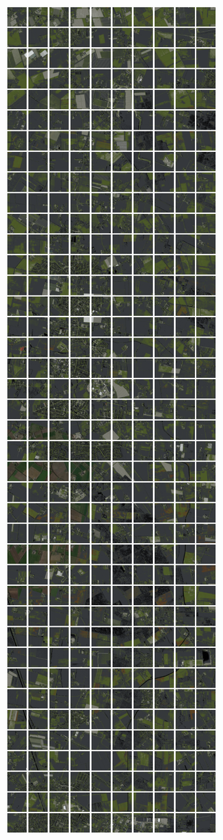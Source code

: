 <html>
<div>
<img src="https://github.com/HakkaTjakka/NL_TILE_MAP/blob/main/18/623/-1033/r.6230.-10330.png" height="44" width="44">
<img src="https://github.com/HakkaTjakka/NL_TILE_MAP/blob/main/18/623/-1033/r.6231.-10330.png" height="44" width="44">
<img src="https://github.com/HakkaTjakka/NL_TILE_MAP/blob/main/18/623/-1033/r.6232.-10330.png" height="44" width="44">
<img src="https://github.com/HakkaTjakka/NL_TILE_MAP/blob/main/18/623/-1033/r.6233.-10330.png" height="44" width="44">
<img src="https://github.com/HakkaTjakka/NL_TILE_MAP/blob/main/18/623/-1033/r.6234.-10330.png" height="44" width="44">
<img src="https://github.com/HakkaTjakka/NL_TILE_MAP/blob/main/18/623/-1033/r.6235.-10330.png" height="44" width="44">
<img src="https://github.com/HakkaTjakka/NL_TILE_MAP/blob/main/18/623/-1033/r.6236.-10330.png" height="44" width="44">
<img src="https://github.com/HakkaTjakka/NL_TILE_MAP/blob/main/18/623/-1033/r.6237.-10330.png" height="44" width="44">
<img src="https://github.com/HakkaTjakka/NL_TILE_MAP/blob/main/18/623/-1033/r.6238.-10330.png" height="44" width="44">
<img src="https://github.com/HakkaTjakka/NL_TILE_MAP/blob/main/18/623/-1033/r.6239.-10330.png" height="44" width="44">
<img src="https://github.com/HakkaTjakka/NL_TILE_MAP/blob/main/18/624/-1033/r.6240.-10330.png" height="44" width="44">
<img src="https://github.com/HakkaTjakka/NL_TILE_MAP/blob/main/18/624/-1033/r.6241.-10330.png" height="44" width="44">
<img src="https://github.com/HakkaTjakka/NL_TILE_MAP/blob/main/18/624/-1033/r.6242.-10330.png" height="44" width="44">
<img src="https://github.com/HakkaTjakka/NL_TILE_MAP/blob/main/18/624/-1033/r.6243.-10330.png" height="44" width="44">
<img src="https://github.com/HakkaTjakka/NL_TILE_MAP/blob/main/18/624/-1033/r.6244.-10330.png" height="44" width="44">
<img src="https://github.com/HakkaTjakka/NL_TILE_MAP/blob/main/18/624/-1033/r.6245.-10330.png" height="44" width="44">
<img src="https://github.com/HakkaTjakka/NL_TILE_MAP/blob/main/18/624/-1033/r.6246.-10330.png" height="44" width="44">
<img src="https://github.com/HakkaTjakka/NL_TILE_MAP/blob/main/18/624/-1033/r.6247.-10330.png" height="44" width="44">
<img src="https://github.com/HakkaTjakka/NL_TILE_MAP/blob/main/18/624/-1033/r.6248.-10330.png" height="44" width="44">
<img src="https://github.com/HakkaTjakka/NL_TILE_MAP/blob/main/18/624/-1033/r.6249.-10330.png" height="44" width="44">
<br>
<img src="https://github.com/HakkaTjakka/NL_TILE_MAP/blob/main/18/623/-1033/r.6230.-10329.png" height="44" width="44">
<img src="https://github.com/HakkaTjakka/NL_TILE_MAP/blob/main/18/623/-1033/r.6231.-10329.png" height="44" width="44">
<img src="https://github.com/HakkaTjakka/NL_TILE_MAP/blob/main/18/623/-1033/r.6232.-10329.png" height="44" width="44">
<img src="https://github.com/HakkaTjakka/NL_TILE_MAP/blob/main/18/623/-1033/r.6233.-10329.png" height="44" width="44">
<img src="https://github.com/HakkaTjakka/NL_TILE_MAP/blob/main/18/623/-1033/r.6234.-10329.png" height="44" width="44">
<img src="https://github.com/HakkaTjakka/NL_TILE_MAP/blob/main/18/623/-1033/r.6235.-10329.png" height="44" width="44">
<img src="https://github.com/HakkaTjakka/NL_TILE_MAP/blob/main/18/623/-1033/r.6236.-10329.png" height="44" width="44">
<img src="https://github.com/HakkaTjakka/NL_TILE_MAP/blob/main/18/623/-1033/r.6237.-10329.png" height="44" width="44">
<img src="https://github.com/HakkaTjakka/NL_TILE_MAP/blob/main/18/623/-1033/r.6238.-10329.png" height="44" width="44">
<img src="https://github.com/HakkaTjakka/NL_TILE_MAP/blob/main/18/623/-1033/r.6239.-10329.png" height="44" width="44">
<img src="https://github.com/HakkaTjakka/NL_TILE_MAP/blob/main/18/624/-1033/r.6240.-10329.png" height="44" width="44">
<img src="https://github.com/HakkaTjakka/NL_TILE_MAP/blob/main/18/624/-1033/r.6241.-10329.png" height="44" width="44">
<img src="https://github.com/HakkaTjakka/NL_TILE_MAP/blob/main/18/624/-1033/r.6242.-10329.png" height="44" width="44">
<img src="https://github.com/HakkaTjakka/NL_TILE_MAP/blob/main/18/624/-1033/r.6243.-10329.png" height="44" width="44">
<img src="https://github.com/HakkaTjakka/NL_TILE_MAP/blob/main/18/624/-1033/r.6244.-10329.png" height="44" width="44">
<img src="https://github.com/HakkaTjakka/NL_TILE_MAP/blob/main/18/624/-1033/r.6245.-10329.png" height="44" width="44">
<img src="https://github.com/HakkaTjakka/NL_TILE_MAP/blob/main/18/624/-1033/r.6246.-10329.png" height="44" width="44">
<img src="https://github.com/HakkaTjakka/NL_TILE_MAP/blob/main/18/624/-1033/r.6247.-10329.png" height="44" width="44">
<img src="https://github.com/HakkaTjakka/NL_TILE_MAP/blob/main/18/624/-1033/r.6248.-10329.png" height="44" width="44">
<img src="https://github.com/HakkaTjakka/NL_TILE_MAP/blob/main/18/624/-1033/r.6249.-10329.png" height="44" width="44">
<br>
<img src="https://github.com/HakkaTjakka/NL_TILE_MAP/blob/main/18/623/-1033/r.6230.-10328.png" height="44" width="44">
<img src="https://github.com/HakkaTjakka/NL_TILE_MAP/blob/main/18/623/-1033/r.6231.-10328.png" height="44" width="44">
<img src="https://github.com/HakkaTjakka/NL_TILE_MAP/blob/main/18/623/-1033/r.6232.-10328.png" height="44" width="44">
<img src="https://github.com/HakkaTjakka/NL_TILE_MAP/blob/main/18/623/-1033/r.6233.-10328.png" height="44" width="44">
<img src="https://github.com/HakkaTjakka/NL_TILE_MAP/blob/main/18/623/-1033/r.6234.-10328.png" height="44" width="44">
<img src="https://github.com/HakkaTjakka/NL_TILE_MAP/blob/main/18/623/-1033/r.6235.-10328.png" height="44" width="44">
<img src="https://github.com/HakkaTjakka/NL_TILE_MAP/blob/main/18/623/-1033/r.6236.-10328.png" height="44" width="44">
<img src="https://github.com/HakkaTjakka/NL_TILE_MAP/blob/main/18/623/-1033/r.6237.-10328.png" height="44" width="44">
<img src="https://github.com/HakkaTjakka/NL_TILE_MAP/blob/main/18/623/-1033/r.6238.-10328.png" height="44" width="44">
<img src="https://github.com/HakkaTjakka/NL_TILE_MAP/blob/main/18/623/-1033/r.6239.-10328.png" height="44" width="44">
<img src="https://github.com/HakkaTjakka/NL_TILE_MAP/blob/main/18/624/-1033/r.6240.-10328.png" height="44" width="44">
<img src="https://github.com/HakkaTjakka/NL_TILE_MAP/blob/main/18/624/-1033/r.6241.-10328.png" height="44" width="44">
<img src="https://github.com/HakkaTjakka/NL_TILE_MAP/blob/main/18/624/-1033/r.6242.-10328.png" height="44" width="44">
<img src="https://github.com/HakkaTjakka/NL_TILE_MAP/blob/main/18/624/-1033/r.6243.-10328.png" height="44" width="44">
<img src="https://github.com/HakkaTjakka/NL_TILE_MAP/blob/main/18/624/-1033/r.6244.-10328.png" height="44" width="44">
<img src="https://github.com/HakkaTjakka/NL_TILE_MAP/blob/main/18/624/-1033/r.6245.-10328.png" height="44" width="44">
<img src="https://github.com/HakkaTjakka/NL_TILE_MAP/blob/main/18/624/-1033/r.6246.-10328.png" height="44" width="44">
<img src="https://github.com/HakkaTjakka/NL_TILE_MAP/blob/main/18/624/-1033/r.6247.-10328.png" height="44" width="44">
<img src="https://github.com/HakkaTjakka/NL_TILE_MAP/blob/main/18/624/-1033/r.6248.-10328.png" height="44" width="44">
<img src="https://github.com/HakkaTjakka/NL_TILE_MAP/blob/main/18/624/-1033/r.6249.-10328.png" height="44" width="44">
<br>
<img src="https://github.com/HakkaTjakka/NL_TILE_MAP/blob/main/18/623/-1033/r.6230.-10327.png" height="44" width="44">
<img src="https://github.com/HakkaTjakka/NL_TILE_MAP/blob/main/18/623/-1033/r.6231.-10327.png" height="44" width="44">
<img src="https://github.com/HakkaTjakka/NL_TILE_MAP/blob/main/18/623/-1033/r.6232.-10327.png" height="44" width="44">
<img src="https://github.com/HakkaTjakka/NL_TILE_MAP/blob/main/18/623/-1033/r.6233.-10327.png" height="44" width="44">
<img src="https://github.com/HakkaTjakka/NL_TILE_MAP/blob/main/18/623/-1033/r.6234.-10327.png" height="44" width="44">
<img src="https://github.com/HakkaTjakka/NL_TILE_MAP/blob/main/18/623/-1033/r.6235.-10327.png" height="44" width="44">
<img src="https://github.com/HakkaTjakka/NL_TILE_MAP/blob/main/18/623/-1033/r.6236.-10327.png" height="44" width="44">
<img src="https://github.com/HakkaTjakka/NL_TILE_MAP/blob/main/18/623/-1033/r.6237.-10327.png" height="44" width="44">
<img src="https://github.com/HakkaTjakka/NL_TILE_MAP/blob/main/18/623/-1033/r.6238.-10327.png" height="44" width="44">
<img src="https://github.com/HakkaTjakka/NL_TILE_MAP/blob/main/18/623/-1033/r.6239.-10327.png" height="44" width="44">
<img src="https://github.com/HakkaTjakka/NL_TILE_MAP/blob/main/18/624/-1033/r.6240.-10327.png" height="44" width="44">
<img src="https://github.com/HakkaTjakka/NL_TILE_MAP/blob/main/18/624/-1033/r.6241.-10327.png" height="44" width="44">
<img src="https://github.com/HakkaTjakka/NL_TILE_MAP/blob/main/18/624/-1033/r.6242.-10327.png" height="44" width="44">
<img src="https://github.com/HakkaTjakka/NL_TILE_MAP/blob/main/18/624/-1033/r.6243.-10327.png" height="44" width="44">
<img src="https://github.com/HakkaTjakka/NL_TILE_MAP/blob/main/18/624/-1033/r.6244.-10327.png" height="44" width="44">
<img src="https://github.com/HakkaTjakka/NL_TILE_MAP/blob/main/18/624/-1033/r.6245.-10327.png" height="44" width="44">
<img src="https://github.com/HakkaTjakka/NL_TILE_MAP/blob/main/18/624/-1033/r.6246.-10327.png" height="44" width="44">
<img src="https://github.com/HakkaTjakka/NL_TILE_MAP/blob/main/18/624/-1033/r.6247.-10327.png" height="44" width="44">
<img src="https://github.com/HakkaTjakka/NL_TILE_MAP/blob/main/18/624/-1033/r.6248.-10327.png" height="44" width="44">
<img src="https://github.com/HakkaTjakka/NL_TILE_MAP/blob/main/18/624/-1033/r.6249.-10327.png" height="44" width="44">
<br>
<img src="https://github.com/HakkaTjakka/NL_TILE_MAP/blob/main/18/623/-1033/r.6230.-10326.png" height="44" width="44">
<img src="https://github.com/HakkaTjakka/NL_TILE_MAP/blob/main/18/623/-1033/r.6231.-10326.png" height="44" width="44">
<img src="https://github.com/HakkaTjakka/NL_TILE_MAP/blob/main/18/623/-1033/r.6232.-10326.png" height="44" width="44">
<img src="https://github.com/HakkaTjakka/NL_TILE_MAP/blob/main/18/623/-1033/r.6233.-10326.png" height="44" width="44">
<img src="https://github.com/HakkaTjakka/NL_TILE_MAP/blob/main/18/623/-1033/r.6234.-10326.png" height="44" width="44">
<img src="https://github.com/HakkaTjakka/NL_TILE_MAP/blob/main/18/623/-1033/r.6235.-10326.png" height="44" width="44">
<img src="https://github.com/HakkaTjakka/NL_TILE_MAP/blob/main/18/623/-1033/r.6236.-10326.png" height="44" width="44">
<img src="https://github.com/HakkaTjakka/NL_TILE_MAP/blob/main/18/623/-1033/r.6237.-10326.png" height="44" width="44">
<img src="https://github.com/HakkaTjakka/NL_TILE_MAP/blob/main/18/623/-1033/r.6238.-10326.png" height="44" width="44">
<img src="https://github.com/HakkaTjakka/NL_TILE_MAP/blob/main/18/623/-1033/r.6239.-10326.png" height="44" width="44">
<img src="https://github.com/HakkaTjakka/NL_TILE_MAP/blob/main/18/624/-1033/r.6240.-10326.png" height="44" width="44">
<img src="https://github.com/HakkaTjakka/NL_TILE_MAP/blob/main/18/624/-1033/r.6241.-10326.png" height="44" width="44">
<img src="https://github.com/HakkaTjakka/NL_TILE_MAP/blob/main/18/624/-1033/r.6242.-10326.png" height="44" width="44">
<img src="https://github.com/HakkaTjakka/NL_TILE_MAP/blob/main/18/624/-1033/r.6243.-10326.png" height="44" width="44">
<img src="https://github.com/HakkaTjakka/NL_TILE_MAP/blob/main/18/624/-1033/r.6244.-10326.png" height="44" width="44">
<img src="https://github.com/HakkaTjakka/NL_TILE_MAP/blob/main/18/624/-1033/r.6245.-10326.png" height="44" width="44">
<img src="https://github.com/HakkaTjakka/NL_TILE_MAP/blob/main/18/624/-1033/r.6246.-10326.png" height="44" width="44">
<img src="https://github.com/HakkaTjakka/NL_TILE_MAP/blob/main/18/624/-1033/r.6247.-10326.png" height="44" width="44">
<img src="https://github.com/HakkaTjakka/NL_TILE_MAP/blob/main/18/624/-1033/r.6248.-10326.png" height="44" width="44">
<img src="https://github.com/HakkaTjakka/NL_TILE_MAP/blob/main/18/624/-1033/r.6249.-10326.png" height="44" width="44">
<br>
<img src="https://github.com/HakkaTjakka/NL_TILE_MAP/blob/main/18/623/-1033/r.6230.-10325.png" height="44" width="44">
<img src="https://github.com/HakkaTjakka/NL_TILE_MAP/blob/main/18/623/-1033/r.6231.-10325.png" height="44" width="44">
<img src="https://github.com/HakkaTjakka/NL_TILE_MAP/blob/main/18/623/-1033/r.6232.-10325.png" height="44" width="44">
<img src="https://github.com/HakkaTjakka/NL_TILE_MAP/blob/main/18/623/-1033/r.6233.-10325.png" height="44" width="44">
<img src="https://github.com/HakkaTjakka/NL_TILE_MAP/blob/main/18/623/-1033/r.6234.-10325.png" height="44" width="44">
<img src="https://github.com/HakkaTjakka/NL_TILE_MAP/blob/main/18/623/-1033/r.6235.-10325.png" height="44" width="44">
<img src="https://github.com/HakkaTjakka/NL_TILE_MAP/blob/main/18/623/-1033/r.6236.-10325.png" height="44" width="44">
<img src="https://github.com/HakkaTjakka/NL_TILE_MAP/blob/main/18/623/-1033/r.6237.-10325.png" height="44" width="44">
<img src="https://github.com/HakkaTjakka/NL_TILE_MAP/blob/main/18/623/-1033/r.6238.-10325.png" height="44" width="44">
<img src="https://github.com/HakkaTjakka/NL_TILE_MAP/blob/main/18/623/-1033/r.6239.-10325.png" height="44" width="44">
<img src="https://github.com/HakkaTjakka/NL_TILE_MAP/blob/main/18/624/-1033/r.6240.-10325.png" height="44" width="44">
<img src="https://github.com/HakkaTjakka/NL_TILE_MAP/blob/main/18/624/-1033/r.6241.-10325.png" height="44" width="44">
<img src="https://github.com/HakkaTjakka/NL_TILE_MAP/blob/main/18/624/-1033/r.6242.-10325.png" height="44" width="44">
<img src="https://github.com/HakkaTjakka/NL_TILE_MAP/blob/main/18/624/-1033/r.6243.-10325.png" height="44" width="44">
<img src="https://github.com/HakkaTjakka/NL_TILE_MAP/blob/main/18/624/-1033/r.6244.-10325.png" height="44" width="44">
<img src="https://github.com/HakkaTjakka/NL_TILE_MAP/blob/main/18/624/-1033/r.6245.-10325.png" height="44" width="44">
<img src="https://github.com/HakkaTjakka/NL_TILE_MAP/blob/main/18/624/-1033/r.6246.-10325.png" height="44" width="44">
<img src="https://github.com/HakkaTjakka/NL_TILE_MAP/blob/main/18/624/-1033/r.6247.-10325.png" height="44" width="44">
<img src="https://github.com/HakkaTjakka/NL_TILE_MAP/blob/main/18/624/-1033/r.6248.-10325.png" height="44" width="44">
<img src="https://github.com/HakkaTjakka/NL_TILE_MAP/blob/main/18/624/-1033/r.6249.-10325.png" height="44" width="44">
<br>
<img src="https://github.com/HakkaTjakka/NL_TILE_MAP/blob/main/18/623/-1033/r.6230.-10324.png" height="44" width="44">
<img src="https://github.com/HakkaTjakka/NL_TILE_MAP/blob/main/18/623/-1033/r.6231.-10324.png" height="44" width="44">
<img src="https://github.com/HakkaTjakka/NL_TILE_MAP/blob/main/18/623/-1033/r.6232.-10324.png" height="44" width="44">
<img src="https://github.com/HakkaTjakka/NL_TILE_MAP/blob/main/18/623/-1033/r.6233.-10324.png" height="44" width="44">
<img src="https://github.com/HakkaTjakka/NL_TILE_MAP/blob/main/18/623/-1033/r.6234.-10324.png" height="44" width="44">
<img src="https://github.com/HakkaTjakka/NL_TILE_MAP/blob/main/18/623/-1033/r.6235.-10324.png" height="44" width="44">
<img src="https://github.com/HakkaTjakka/NL_TILE_MAP/blob/main/18/623/-1033/r.6236.-10324.png" height="44" width="44">
<img src="https://github.com/HakkaTjakka/NL_TILE_MAP/blob/main/18/623/-1033/r.6237.-10324.png" height="44" width="44">
<img src="https://github.com/HakkaTjakka/NL_TILE_MAP/blob/main/18/623/-1033/r.6238.-10324.png" height="44" width="44">
<img src="https://github.com/HakkaTjakka/NL_TILE_MAP/blob/main/18/623/-1033/r.6239.-10324.png" height="44" width="44">
<img src="https://github.com/HakkaTjakka/NL_TILE_MAP/blob/main/18/624/-1033/r.6240.-10324.png" height="44" width="44">
<img src="https://github.com/HakkaTjakka/NL_TILE_MAP/blob/main/18/624/-1033/r.6241.-10324.png" height="44" width="44">
<img src="https://github.com/HakkaTjakka/NL_TILE_MAP/blob/main/18/624/-1033/r.6242.-10324.png" height="44" width="44">
<img src="https://github.com/HakkaTjakka/NL_TILE_MAP/blob/main/18/624/-1033/r.6243.-10324.png" height="44" width="44">
<img src="https://github.com/HakkaTjakka/NL_TILE_MAP/blob/main/18/624/-1033/r.6244.-10324.png" height="44" width="44">
<img src="https://github.com/HakkaTjakka/NL_TILE_MAP/blob/main/18/624/-1033/r.6245.-10324.png" height="44" width="44">
<img src="https://github.com/HakkaTjakka/NL_TILE_MAP/blob/main/18/624/-1033/r.6246.-10324.png" height="44" width="44">
<img src="https://github.com/HakkaTjakka/NL_TILE_MAP/blob/main/18/624/-1033/r.6247.-10324.png" height="44" width="44">
<img src="https://github.com/HakkaTjakka/NL_TILE_MAP/blob/main/18/624/-1033/r.6248.-10324.png" height="44" width="44">
<img src="https://github.com/HakkaTjakka/NL_TILE_MAP/blob/main/18/624/-1033/r.6249.-10324.png" height="44" width="44">
<br>
<img src="https://github.com/HakkaTjakka/NL_TILE_MAP/blob/main/18/623/-1033/r.6230.-10323.png" height="44" width="44">
<img src="https://github.com/HakkaTjakka/NL_TILE_MAP/blob/main/18/623/-1033/r.6231.-10323.png" height="44" width="44">
<img src="https://github.com/HakkaTjakka/NL_TILE_MAP/blob/main/18/623/-1033/r.6232.-10323.png" height="44" width="44">
<img src="https://github.com/HakkaTjakka/NL_TILE_MAP/blob/main/18/623/-1033/r.6233.-10323.png" height="44" width="44">
<img src="https://github.com/HakkaTjakka/NL_TILE_MAP/blob/main/18/623/-1033/r.6234.-10323.png" height="44" width="44">
<img src="https://github.com/HakkaTjakka/NL_TILE_MAP/blob/main/18/623/-1033/r.6235.-10323.png" height="44" width="44">
<img src="https://github.com/HakkaTjakka/NL_TILE_MAP/blob/main/18/623/-1033/r.6236.-10323.png" height="44" width="44">
<img src="https://github.com/HakkaTjakka/NL_TILE_MAP/blob/main/18/623/-1033/r.6237.-10323.png" height="44" width="44">
<img src="https://github.com/HakkaTjakka/NL_TILE_MAP/blob/main/18/623/-1033/r.6238.-10323.png" height="44" width="44">
<img src="https://github.com/HakkaTjakka/NL_TILE_MAP/blob/main/18/623/-1033/r.6239.-10323.png" height="44" width="44">
<img src="https://github.com/HakkaTjakka/NL_TILE_MAP/blob/main/18/624/-1033/r.6240.-10323.png" height="44" width="44">
<img src="https://github.com/HakkaTjakka/NL_TILE_MAP/blob/main/18/624/-1033/r.6241.-10323.png" height="44" width="44">
<img src="https://github.com/HakkaTjakka/NL_TILE_MAP/blob/main/18/624/-1033/r.6242.-10323.png" height="44" width="44">
<img src="https://github.com/HakkaTjakka/NL_TILE_MAP/blob/main/18/624/-1033/r.6243.-10323.png" height="44" width="44">
<img src="https://github.com/HakkaTjakka/NL_TILE_MAP/blob/main/18/624/-1033/r.6244.-10323.png" height="44" width="44">
<img src="https://github.com/HakkaTjakka/NL_TILE_MAP/blob/main/18/624/-1033/r.6245.-10323.png" height="44" width="44">
<img src="https://github.com/HakkaTjakka/NL_TILE_MAP/blob/main/18/624/-1033/r.6246.-10323.png" height="44" width="44">
<img src="https://github.com/HakkaTjakka/NL_TILE_MAP/blob/main/18/624/-1033/r.6247.-10323.png" height="44" width="44">
<img src="https://github.com/HakkaTjakka/NL_TILE_MAP/blob/main/18/624/-1033/r.6248.-10323.png" height="44" width="44">
<img src="https://github.com/HakkaTjakka/NL_TILE_MAP/blob/main/18/624/-1033/r.6249.-10323.png" height="44" width="44">
<br>
<img src="https://github.com/HakkaTjakka/NL_TILE_MAP/blob/main/18/623/-1033/r.6230.-10322.png" height="44" width="44">
<img src="https://github.com/HakkaTjakka/NL_TILE_MAP/blob/main/18/623/-1033/r.6231.-10322.png" height="44" width="44">
<img src="https://github.com/HakkaTjakka/NL_TILE_MAP/blob/main/18/623/-1033/r.6232.-10322.png" height="44" width="44">
<img src="https://github.com/HakkaTjakka/NL_TILE_MAP/blob/main/18/623/-1033/r.6233.-10322.png" height="44" width="44">
<img src="https://github.com/HakkaTjakka/NL_TILE_MAP/blob/main/18/623/-1033/r.6234.-10322.png" height="44" width="44">
<img src="https://github.com/HakkaTjakka/NL_TILE_MAP/blob/main/18/623/-1033/r.6235.-10322.png" height="44" width="44">
<img src="https://github.com/HakkaTjakka/NL_TILE_MAP/blob/main/18/623/-1033/r.6236.-10322.png" height="44" width="44">
<img src="https://github.com/HakkaTjakka/NL_TILE_MAP/blob/main/18/623/-1033/r.6237.-10322.png" height="44" width="44">
<img src="https://github.com/HakkaTjakka/NL_TILE_MAP/blob/main/18/623/-1033/r.6238.-10322.png" height="44" width="44">
<img src="https://github.com/HakkaTjakka/NL_TILE_MAP/blob/main/18/623/-1033/r.6239.-10322.png" height="44" width="44">
<img src="https://github.com/HakkaTjakka/NL_TILE_MAP/blob/main/18/624/-1033/r.6240.-10322.png" height="44" width="44">
<img src="https://github.com/HakkaTjakka/NL_TILE_MAP/blob/main/18/624/-1033/r.6241.-10322.png" height="44" width="44">
<img src="https://github.com/HakkaTjakka/NL_TILE_MAP/blob/main/18/624/-1033/r.6242.-10322.png" height="44" width="44">
<img src="https://github.com/HakkaTjakka/NL_TILE_MAP/blob/main/18/624/-1033/r.6243.-10322.png" height="44" width="44">
<img src="https://github.com/HakkaTjakka/NL_TILE_MAP/blob/main/18/624/-1033/r.6244.-10322.png" height="44" width="44">
<img src="https://github.com/HakkaTjakka/NL_TILE_MAP/blob/main/18/624/-1033/r.6245.-10322.png" height="44" width="44">
<img src="https://github.com/HakkaTjakka/NL_TILE_MAP/blob/main/18/624/-1033/r.6246.-10322.png" height="44" width="44">
<img src="https://github.com/HakkaTjakka/NL_TILE_MAP/blob/main/18/624/-1033/r.6247.-10322.png" height="44" width="44">
<img src="https://github.com/HakkaTjakka/NL_TILE_MAP/blob/main/18/624/-1033/r.6248.-10322.png" height="44" width="44">
<img src="https://github.com/HakkaTjakka/NL_TILE_MAP/blob/main/18/624/-1033/r.6249.-10322.png" height="44" width="44">
<br>
<img src="https://github.com/HakkaTjakka/NL_TILE_MAP/blob/main/18/623/-1033/r.6230.-10321.png" height="44" width="44">
<img src="https://github.com/HakkaTjakka/NL_TILE_MAP/blob/main/18/623/-1033/r.6231.-10321.png" height="44" width="44">
<img src="https://github.com/HakkaTjakka/NL_TILE_MAP/blob/main/18/623/-1033/r.6232.-10321.png" height="44" width="44">
<img src="https://github.com/HakkaTjakka/NL_TILE_MAP/blob/main/18/623/-1033/r.6233.-10321.png" height="44" width="44">
<img src="https://github.com/HakkaTjakka/NL_TILE_MAP/blob/main/18/623/-1033/r.6234.-10321.png" height="44" width="44">
<img src="https://github.com/HakkaTjakka/NL_TILE_MAP/blob/main/18/623/-1033/r.6235.-10321.png" height="44" width="44">
<img src="https://github.com/HakkaTjakka/NL_TILE_MAP/blob/main/18/623/-1033/r.6236.-10321.png" height="44" width="44">
<img src="https://github.com/HakkaTjakka/NL_TILE_MAP/blob/main/18/623/-1033/r.6237.-10321.png" height="44" width="44">
<img src="https://github.com/HakkaTjakka/NL_TILE_MAP/blob/main/18/623/-1033/r.6238.-10321.png" height="44" width="44">
<img src="https://github.com/HakkaTjakka/NL_TILE_MAP/blob/main/18/623/-1033/r.6239.-10321.png" height="44" width="44">
<img src="https://github.com/HakkaTjakka/NL_TILE_MAP/blob/main/18/624/-1033/r.6240.-10321.png" height="44" width="44">
<img src="https://github.com/HakkaTjakka/NL_TILE_MAP/blob/main/18/624/-1033/r.6241.-10321.png" height="44" width="44">
<img src="https://github.com/HakkaTjakka/NL_TILE_MAP/blob/main/18/624/-1033/r.6242.-10321.png" height="44" width="44">
<img src="https://github.com/HakkaTjakka/NL_TILE_MAP/blob/main/18/624/-1033/r.6243.-10321.png" height="44" width="44">
<img src="https://github.com/HakkaTjakka/NL_TILE_MAP/blob/main/18/624/-1033/r.6244.-10321.png" height="44" width="44">
<img src="https://github.com/HakkaTjakka/NL_TILE_MAP/blob/main/18/624/-1033/r.6245.-10321.png" height="44" width="44">
<img src="https://github.com/HakkaTjakka/NL_TILE_MAP/blob/main/18/624/-1033/r.6246.-10321.png" height="44" width="44">
<img src="https://github.com/HakkaTjakka/NL_TILE_MAP/blob/main/18/624/-1033/r.6247.-10321.png" height="44" width="44">
<img src="https://github.com/HakkaTjakka/NL_TILE_MAP/blob/main/18/624/-1033/r.6248.-10321.png" height="44" width="44">
<img src="https://github.com/HakkaTjakka/NL_TILE_MAP/blob/main/18/624/-1033/r.6249.-10321.png" height="44" width="44">
<br>
<img src="https://github.com/HakkaTjakka/NL_TILE_MAP/blob/main/18/623/-1032/r.6230.-10320.png" height="44" width="44">
<img src="https://github.com/HakkaTjakka/NL_TILE_MAP/blob/main/18/623/-1032/r.6231.-10320.png" height="44" width="44">
<img src="https://github.com/HakkaTjakka/NL_TILE_MAP/blob/main/18/623/-1032/r.6232.-10320.png" height="44" width="44">
<img src="https://github.com/HakkaTjakka/NL_TILE_MAP/blob/main/18/623/-1032/r.6233.-10320.png" height="44" width="44">
<img src="https://github.com/HakkaTjakka/NL_TILE_MAP/blob/main/18/623/-1032/r.6234.-10320.png" height="44" width="44">
<img src="https://github.com/HakkaTjakka/NL_TILE_MAP/blob/main/18/623/-1032/r.6235.-10320.png" height="44" width="44">
<img src="https://github.com/HakkaTjakka/NL_TILE_MAP/blob/main/18/623/-1032/r.6236.-10320.png" height="44" width="44">
<img src="https://github.com/HakkaTjakka/NL_TILE_MAP/blob/main/18/623/-1032/r.6237.-10320.png" height="44" width="44">
<img src="https://github.com/HakkaTjakka/NL_TILE_MAP/blob/main/18/623/-1032/r.6238.-10320.png" height="44" width="44">
<img src="https://github.com/HakkaTjakka/NL_TILE_MAP/blob/main/18/623/-1032/r.6239.-10320.png" height="44" width="44">
<img src="https://github.com/HakkaTjakka/NL_TILE_MAP/blob/main/18/624/-1032/r.6240.-10320.png" height="44" width="44">
<img src="https://github.com/HakkaTjakka/NL_TILE_MAP/blob/main/18/624/-1032/r.6241.-10320.png" height="44" width="44">
<img src="https://github.com/HakkaTjakka/NL_TILE_MAP/blob/main/18/624/-1032/r.6242.-10320.png" height="44" width="44">
<img src="https://github.com/HakkaTjakka/NL_TILE_MAP/blob/main/18/624/-1032/r.6243.-10320.png" height="44" width="44">
<img src="https://github.com/HakkaTjakka/NL_TILE_MAP/blob/main/18/624/-1032/r.6244.-10320.png" height="44" width="44">
<img src="https://github.com/HakkaTjakka/NL_TILE_MAP/blob/main/18/624/-1032/r.6245.-10320.png" height="44" width="44">
<img src="https://github.com/HakkaTjakka/NL_TILE_MAP/blob/main/18/624/-1032/r.6246.-10320.png" height="44" width="44">
<img src="https://github.com/HakkaTjakka/NL_TILE_MAP/blob/main/18/624/-1032/r.6247.-10320.png" height="44" width="44">
<img src="https://github.com/HakkaTjakka/NL_TILE_MAP/blob/main/18/624/-1032/r.6248.-10320.png" height="44" width="44">
<img src="https://github.com/HakkaTjakka/NL_TILE_MAP/blob/main/18/624/-1032/r.6249.-10320.png" height="44" width="44">
<br>
<img src="https://github.com/HakkaTjakka/NL_TILE_MAP/blob/main/18/623/-1032/r.6230.-10319.png" height="44" width="44">
<img src="https://github.com/HakkaTjakka/NL_TILE_MAP/blob/main/18/623/-1032/r.6231.-10319.png" height="44" width="44">
<img src="https://github.com/HakkaTjakka/NL_TILE_MAP/blob/main/18/623/-1032/r.6232.-10319.png" height="44" width="44">
<img src="https://github.com/HakkaTjakka/NL_TILE_MAP/blob/main/18/623/-1032/r.6233.-10319.png" height="44" width="44">
<img src="https://github.com/HakkaTjakka/NL_TILE_MAP/blob/main/18/623/-1032/r.6234.-10319.png" height="44" width="44">
<img src="https://github.com/HakkaTjakka/NL_TILE_MAP/blob/main/18/623/-1032/r.6235.-10319.png" height="44" width="44">
<img src="https://github.com/HakkaTjakka/NL_TILE_MAP/blob/main/18/623/-1032/r.6236.-10319.png" height="44" width="44">
<img src="https://github.com/HakkaTjakka/NL_TILE_MAP/blob/main/18/623/-1032/r.6237.-10319.png" height="44" width="44">
<img src="https://github.com/HakkaTjakka/NL_TILE_MAP/blob/main/18/623/-1032/r.6238.-10319.png" height="44" width="44">
<img src="https://github.com/HakkaTjakka/NL_TILE_MAP/blob/main/18/623/-1032/r.6239.-10319.png" height="44" width="44">
<img src="https://github.com/HakkaTjakka/NL_TILE_MAP/blob/main/18/624/-1032/r.6240.-10319.png" height="44" width="44">
<img src="https://github.com/HakkaTjakka/NL_TILE_MAP/blob/main/18/624/-1032/r.6241.-10319.png" height="44" width="44">
<img src="https://github.com/HakkaTjakka/NL_TILE_MAP/blob/main/18/624/-1032/r.6242.-10319.png" height="44" width="44">
<img src="https://github.com/HakkaTjakka/NL_TILE_MAP/blob/main/18/624/-1032/r.6243.-10319.png" height="44" width="44">
<img src="https://github.com/HakkaTjakka/NL_TILE_MAP/blob/main/18/624/-1032/r.6244.-10319.png" height="44" width="44">
<img src="https://github.com/HakkaTjakka/NL_TILE_MAP/blob/main/18/624/-1032/r.6245.-10319.png" height="44" width="44">
<img src="https://github.com/HakkaTjakka/NL_TILE_MAP/blob/main/18/624/-1032/r.6246.-10319.png" height="44" width="44">
<img src="https://github.com/HakkaTjakka/NL_TILE_MAP/blob/main/18/624/-1032/r.6247.-10319.png" height="44" width="44">
<img src="https://github.com/HakkaTjakka/NL_TILE_MAP/blob/main/18/624/-1032/r.6248.-10319.png" height="44" width="44">
<img src="https://github.com/HakkaTjakka/NL_TILE_MAP/blob/main/18/624/-1032/r.6249.-10319.png" height="44" width="44">
<br>
<img src="https://github.com/HakkaTjakka/NL_TILE_MAP/blob/main/18/623/-1032/r.6230.-10318.png" height="44" width="44">
<img src="https://github.com/HakkaTjakka/NL_TILE_MAP/blob/main/18/623/-1032/r.6231.-10318.png" height="44" width="44">
<img src="https://github.com/HakkaTjakka/NL_TILE_MAP/blob/main/18/623/-1032/r.6232.-10318.png" height="44" width="44">
<img src="https://github.com/HakkaTjakka/NL_TILE_MAP/blob/main/18/623/-1032/r.6233.-10318.png" height="44" width="44">
<img src="https://github.com/HakkaTjakka/NL_TILE_MAP/blob/main/18/623/-1032/r.6234.-10318.png" height="44" width="44">
<img src="https://github.com/HakkaTjakka/NL_TILE_MAP/blob/main/18/623/-1032/r.6235.-10318.png" height="44" width="44">
<img src="https://github.com/HakkaTjakka/NL_TILE_MAP/blob/main/18/623/-1032/r.6236.-10318.png" height="44" width="44">
<img src="https://github.com/HakkaTjakka/NL_TILE_MAP/blob/main/18/623/-1032/r.6237.-10318.png" height="44" width="44">
<img src="https://github.com/HakkaTjakka/NL_TILE_MAP/blob/main/18/623/-1032/r.6238.-10318.png" height="44" width="44">
<img src="https://github.com/HakkaTjakka/NL_TILE_MAP/blob/main/18/623/-1032/r.6239.-10318.png" height="44" width="44">
<img src="https://github.com/HakkaTjakka/NL_TILE_MAP/blob/main/18/624/-1032/r.6240.-10318.png" height="44" width="44">
<img src="https://github.com/HakkaTjakka/NL_TILE_MAP/blob/main/18/624/-1032/r.6241.-10318.png" height="44" width="44">
<img src="https://github.com/HakkaTjakka/NL_TILE_MAP/blob/main/18/624/-1032/r.6242.-10318.png" height="44" width="44">
<img src="https://github.com/HakkaTjakka/NL_TILE_MAP/blob/main/18/624/-1032/r.6243.-10318.png" height="44" width="44">
<img src="https://github.com/HakkaTjakka/NL_TILE_MAP/blob/main/18/624/-1032/r.6244.-10318.png" height="44" width="44">
<img src="https://github.com/HakkaTjakka/NL_TILE_MAP/blob/main/18/624/-1032/r.6245.-10318.png" height="44" width="44">
<img src="https://github.com/HakkaTjakka/NL_TILE_MAP/blob/main/18/624/-1032/r.6246.-10318.png" height="44" width="44">
<img src="https://github.com/HakkaTjakka/NL_TILE_MAP/blob/main/18/624/-1032/r.6247.-10318.png" height="44" width="44">
<img src="https://github.com/HakkaTjakka/NL_TILE_MAP/blob/main/18/624/-1032/r.6248.-10318.png" height="44" width="44">
<img src="https://github.com/HakkaTjakka/NL_TILE_MAP/blob/main/18/624/-1032/r.6249.-10318.png" height="44" width="44">
<br>
<img src="https://github.com/HakkaTjakka/NL_TILE_MAP/blob/main/18/623/-1032/r.6230.-10317.png" height="44" width="44">
<img src="https://github.com/HakkaTjakka/NL_TILE_MAP/blob/main/18/623/-1032/r.6231.-10317.png" height="44" width="44">
<img src="https://github.com/HakkaTjakka/NL_TILE_MAP/blob/main/18/623/-1032/r.6232.-10317.png" height="44" width="44">
<img src="https://github.com/HakkaTjakka/NL_TILE_MAP/blob/main/18/623/-1032/r.6233.-10317.png" height="44" width="44">
<img src="https://github.com/HakkaTjakka/NL_TILE_MAP/blob/main/18/623/-1032/r.6234.-10317.png" height="44" width="44">
<img src="https://github.com/HakkaTjakka/NL_TILE_MAP/blob/main/18/623/-1032/r.6235.-10317.png" height="44" width="44">
<img src="https://github.com/HakkaTjakka/NL_TILE_MAP/blob/main/18/623/-1032/r.6236.-10317.png" height="44" width="44">
<img src="https://github.com/HakkaTjakka/NL_TILE_MAP/blob/main/18/623/-1032/r.6237.-10317.png" height="44" width="44">
<img src="https://github.com/HakkaTjakka/NL_TILE_MAP/blob/main/18/623/-1032/r.6238.-10317.png" height="44" width="44">
<img src="https://github.com/HakkaTjakka/NL_TILE_MAP/blob/main/18/623/-1032/r.6239.-10317.png" height="44" width="44">
<img src="https://github.com/HakkaTjakka/NL_TILE_MAP/blob/main/18/624/-1032/r.6240.-10317.png" height="44" width="44">
<img src="https://github.com/HakkaTjakka/NL_TILE_MAP/blob/main/18/624/-1032/r.6241.-10317.png" height="44" width="44">
<img src="https://github.com/HakkaTjakka/NL_TILE_MAP/blob/main/18/624/-1032/r.6242.-10317.png" height="44" width="44">
<img src="https://github.com/HakkaTjakka/NL_TILE_MAP/blob/main/18/624/-1032/r.6243.-10317.png" height="44" width="44">
<img src="https://github.com/HakkaTjakka/NL_TILE_MAP/blob/main/18/624/-1032/r.6244.-10317.png" height="44" width="44">
<img src="https://github.com/HakkaTjakka/NL_TILE_MAP/blob/main/18/624/-1032/r.6245.-10317.png" height="44" width="44">
<img src="https://github.com/HakkaTjakka/NL_TILE_MAP/blob/main/18/624/-1032/r.6246.-10317.png" height="44" width="44">
<img src="https://github.com/HakkaTjakka/NL_TILE_MAP/blob/main/18/624/-1032/r.6247.-10317.png" height="44" width="44">
<img src="https://github.com/HakkaTjakka/NL_TILE_MAP/blob/main/18/624/-1032/r.6248.-10317.png" height="44" width="44">
<img src="https://github.com/HakkaTjakka/NL_TILE_MAP/blob/main/18/624/-1032/r.6249.-10317.png" height="44" width="44">
<br>
<img src="https://github.com/HakkaTjakka/NL_TILE_MAP/blob/main/18/623/-1032/r.6230.-10316.png" height="44" width="44">
<img src="https://github.com/HakkaTjakka/NL_TILE_MAP/blob/main/18/623/-1032/r.6231.-10316.png" height="44" width="44">
<img src="https://github.com/HakkaTjakka/NL_TILE_MAP/blob/main/18/623/-1032/r.6232.-10316.png" height="44" width="44">
<img src="https://github.com/HakkaTjakka/NL_TILE_MAP/blob/main/18/623/-1032/r.6233.-10316.png" height="44" width="44">
<img src="https://github.com/HakkaTjakka/NL_TILE_MAP/blob/main/18/623/-1032/r.6234.-10316.png" height="44" width="44">
<img src="https://github.com/HakkaTjakka/NL_TILE_MAP/blob/main/18/623/-1032/r.6235.-10316.png" height="44" width="44">
<img src="https://github.com/HakkaTjakka/NL_TILE_MAP/blob/main/18/623/-1032/r.6236.-10316.png" height="44" width="44">
<img src="https://github.com/HakkaTjakka/NL_TILE_MAP/blob/main/18/623/-1032/r.6237.-10316.png" height="44" width="44">
<img src="https://github.com/HakkaTjakka/NL_TILE_MAP/blob/main/18/623/-1032/r.6238.-10316.png" height="44" width="44">
<img src="https://github.com/HakkaTjakka/NL_TILE_MAP/blob/main/18/623/-1032/r.6239.-10316.png" height="44" width="44">
<img src="https://github.com/HakkaTjakka/NL_TILE_MAP/blob/main/18/624/-1032/r.6240.-10316.png" height="44" width="44">
<img src="https://github.com/HakkaTjakka/NL_TILE_MAP/blob/main/18/624/-1032/r.6241.-10316.png" height="44" width="44">
<img src="https://github.com/HakkaTjakka/NL_TILE_MAP/blob/main/18/624/-1032/r.6242.-10316.png" height="44" width="44">
<img src="https://github.com/HakkaTjakka/NL_TILE_MAP/blob/main/18/624/-1032/r.6243.-10316.png" height="44" width="44">
<img src="https://github.com/HakkaTjakka/NL_TILE_MAP/blob/main/18/624/-1032/r.6244.-10316.png" height="44" width="44">
<img src="https://github.com/HakkaTjakka/NL_TILE_MAP/blob/main/18/624/-1032/r.6245.-10316.png" height="44" width="44">
<img src="https://github.com/HakkaTjakka/NL_TILE_MAP/blob/main/18/624/-1032/r.6246.-10316.png" height="44" width="44">
<img src="https://github.com/HakkaTjakka/NL_TILE_MAP/blob/main/18/624/-1032/r.6247.-10316.png" height="44" width="44">
<img src="https://github.com/HakkaTjakka/NL_TILE_MAP/blob/main/18/624/-1032/r.6248.-10316.png" height="44" width="44">
<img src="https://github.com/HakkaTjakka/NL_TILE_MAP/blob/main/18/624/-1032/r.6249.-10316.png" height="44" width="44">
<br>
<img src="https://github.com/HakkaTjakka/NL_TILE_MAP/blob/main/18/623/-1032/r.6230.-10315.png" height="44" width="44">
<img src="https://github.com/HakkaTjakka/NL_TILE_MAP/blob/main/18/623/-1032/r.6231.-10315.png" height="44" width="44">
<img src="https://github.com/HakkaTjakka/NL_TILE_MAP/blob/main/18/623/-1032/r.6232.-10315.png" height="44" width="44">
<img src="https://github.com/HakkaTjakka/NL_TILE_MAP/blob/main/18/623/-1032/r.6233.-10315.png" height="44" width="44">
<img src="https://github.com/HakkaTjakka/NL_TILE_MAP/blob/main/18/623/-1032/r.6234.-10315.png" height="44" width="44">
<img src="https://github.com/HakkaTjakka/NL_TILE_MAP/blob/main/18/623/-1032/r.6235.-10315.png" height="44" width="44">
<img src="https://github.com/HakkaTjakka/NL_TILE_MAP/blob/main/18/623/-1032/r.6236.-10315.png" height="44" width="44">
<img src="https://github.com/HakkaTjakka/NL_TILE_MAP/blob/main/18/623/-1032/r.6237.-10315.png" height="44" width="44">
<img src="https://github.com/HakkaTjakka/NL_TILE_MAP/blob/main/18/623/-1032/r.6238.-10315.png" height="44" width="44">
<img src="https://github.com/HakkaTjakka/NL_TILE_MAP/blob/main/18/623/-1032/r.6239.-10315.png" height="44" width="44">
<img src="https://github.com/HakkaTjakka/NL_TILE_MAP/blob/main/18/624/-1032/r.6240.-10315.png" height="44" width="44">
<img src="https://github.com/HakkaTjakka/NL_TILE_MAP/blob/main/18/624/-1032/r.6241.-10315.png" height="44" width="44">
<img src="https://github.com/HakkaTjakka/NL_TILE_MAP/blob/main/18/624/-1032/r.6242.-10315.png" height="44" width="44">
<img src="https://github.com/HakkaTjakka/NL_TILE_MAP/blob/main/18/624/-1032/r.6243.-10315.png" height="44" width="44">
<img src="https://github.com/HakkaTjakka/NL_TILE_MAP/blob/main/18/624/-1032/r.6244.-10315.png" height="44" width="44">
<img src="https://github.com/HakkaTjakka/NL_TILE_MAP/blob/main/18/624/-1032/r.6245.-10315.png" height="44" width="44">
<img src="https://github.com/HakkaTjakka/NL_TILE_MAP/blob/main/18/624/-1032/r.6246.-10315.png" height="44" width="44">
<img src="https://github.com/HakkaTjakka/NL_TILE_MAP/blob/main/18/624/-1032/r.6247.-10315.png" height="44" width="44">
<img src="https://github.com/HakkaTjakka/NL_TILE_MAP/blob/main/18/624/-1032/r.6248.-10315.png" height="44" width="44">
<img src="https://github.com/HakkaTjakka/NL_TILE_MAP/blob/main/18/624/-1032/r.6249.-10315.png" height="44" width="44">
<br>
<img src="https://github.com/HakkaTjakka/NL_TILE_MAP/blob/main/18/623/-1032/r.6230.-10314.png" height="44" width="44">
<img src="https://github.com/HakkaTjakka/NL_TILE_MAP/blob/main/18/623/-1032/r.6231.-10314.png" height="44" width="44">
<img src="https://github.com/HakkaTjakka/NL_TILE_MAP/blob/main/18/623/-1032/r.6232.-10314.png" height="44" width="44">
<img src="https://github.com/HakkaTjakka/NL_TILE_MAP/blob/main/18/623/-1032/r.6233.-10314.png" height="44" width="44">
<img src="https://github.com/HakkaTjakka/NL_TILE_MAP/blob/main/18/623/-1032/r.6234.-10314.png" height="44" width="44">
<img src="https://github.com/HakkaTjakka/NL_TILE_MAP/blob/main/18/623/-1032/r.6235.-10314.png" height="44" width="44">
<img src="https://github.com/HakkaTjakka/NL_TILE_MAP/blob/main/18/623/-1032/r.6236.-10314.png" height="44" width="44">
<img src="https://github.com/HakkaTjakka/NL_TILE_MAP/blob/main/18/623/-1032/r.6237.-10314.png" height="44" width="44">
<img src="https://github.com/HakkaTjakka/NL_TILE_MAP/blob/main/18/623/-1032/r.6238.-10314.png" height="44" width="44">
<img src="https://github.com/HakkaTjakka/NL_TILE_MAP/blob/main/18/623/-1032/r.6239.-10314.png" height="44" width="44">
<img src="https://github.com/HakkaTjakka/NL_TILE_MAP/blob/main/18/624/-1032/r.6240.-10314.png" height="44" width="44">
<img src="https://github.com/HakkaTjakka/NL_TILE_MAP/blob/main/18/624/-1032/r.6241.-10314.png" height="44" width="44">
<img src="https://github.com/HakkaTjakka/NL_TILE_MAP/blob/main/18/624/-1032/r.6242.-10314.png" height="44" width="44">
<img src="https://github.com/HakkaTjakka/NL_TILE_MAP/blob/main/18/624/-1032/r.6243.-10314.png" height="44" width="44">
<img src="https://github.com/HakkaTjakka/NL_TILE_MAP/blob/main/18/624/-1032/r.6244.-10314.png" height="44" width="44">
<img src="https://github.com/HakkaTjakka/NL_TILE_MAP/blob/main/18/624/-1032/r.6245.-10314.png" height="44" width="44">
<img src="https://github.com/HakkaTjakka/NL_TILE_MAP/blob/main/18/624/-1032/r.6246.-10314.png" height="44" width="44">
<img src="https://github.com/HakkaTjakka/NL_TILE_MAP/blob/main/18/624/-1032/r.6247.-10314.png" height="44" width="44">
<img src="https://github.com/HakkaTjakka/NL_TILE_MAP/blob/main/18/624/-1032/r.6248.-10314.png" height="44" width="44">
<img src="https://github.com/HakkaTjakka/NL_TILE_MAP/blob/main/18/624/-1032/r.6249.-10314.png" height="44" width="44">
<br>
<img src="https://github.com/HakkaTjakka/NL_TILE_MAP/blob/main/18/623/-1032/r.6230.-10313.png" height="44" width="44">
<img src="https://github.com/HakkaTjakka/NL_TILE_MAP/blob/main/18/623/-1032/r.6231.-10313.png" height="44" width="44">
<img src="https://github.com/HakkaTjakka/NL_TILE_MAP/blob/main/18/623/-1032/r.6232.-10313.png" height="44" width="44">
<img src="https://github.com/HakkaTjakka/NL_TILE_MAP/blob/main/18/623/-1032/r.6233.-10313.png" height="44" width="44">
<img src="https://github.com/HakkaTjakka/NL_TILE_MAP/blob/main/18/623/-1032/r.6234.-10313.png" height="44" width="44">
<img src="https://github.com/HakkaTjakka/NL_TILE_MAP/blob/main/18/623/-1032/r.6235.-10313.png" height="44" width="44">
<img src="https://github.com/HakkaTjakka/NL_TILE_MAP/blob/main/18/623/-1032/r.6236.-10313.png" height="44" width="44">
<img src="https://github.com/HakkaTjakka/NL_TILE_MAP/blob/main/18/623/-1032/r.6237.-10313.png" height="44" width="44">
<img src="https://github.com/HakkaTjakka/NL_TILE_MAP/blob/main/18/623/-1032/r.6238.-10313.png" height="44" width="44">
<img src="https://github.com/HakkaTjakka/NL_TILE_MAP/blob/main/18/623/-1032/r.6239.-10313.png" height="44" width="44">
<img src="https://github.com/HakkaTjakka/NL_TILE_MAP/blob/main/18/624/-1032/r.6240.-10313.png" height="44" width="44">
<img src="https://github.com/HakkaTjakka/NL_TILE_MAP/blob/main/18/624/-1032/r.6241.-10313.png" height="44" width="44">
<img src="https://github.com/HakkaTjakka/NL_TILE_MAP/blob/main/18/624/-1032/r.6242.-10313.png" height="44" width="44">
<img src="https://github.com/HakkaTjakka/NL_TILE_MAP/blob/main/18/624/-1032/r.6243.-10313.png" height="44" width="44">
<img src="https://github.com/HakkaTjakka/NL_TILE_MAP/blob/main/18/624/-1032/r.6244.-10313.png" height="44" width="44">
<img src="https://github.com/HakkaTjakka/NL_TILE_MAP/blob/main/18/624/-1032/r.6245.-10313.png" height="44" width="44">
<img src="https://github.com/HakkaTjakka/NL_TILE_MAP/blob/main/18/624/-1032/r.6246.-10313.png" height="44" width="44">
<img src="https://github.com/HakkaTjakka/NL_TILE_MAP/blob/main/18/624/-1032/r.6247.-10313.png" height="44" width="44">
<img src="https://github.com/HakkaTjakka/NL_TILE_MAP/blob/main/18/624/-1032/r.6248.-10313.png" height="44" width="44">
<img src="https://github.com/HakkaTjakka/NL_TILE_MAP/blob/main/18/624/-1032/r.6249.-10313.png" height="44" width="44">
<br>
<img src="https://github.com/HakkaTjakka/NL_TILE_MAP/blob/main/18/623/-1032/r.6230.-10312.png" height="44" width="44">
<img src="https://github.com/HakkaTjakka/NL_TILE_MAP/blob/main/18/623/-1032/r.6231.-10312.png" height="44" width="44">
<img src="https://github.com/HakkaTjakka/NL_TILE_MAP/blob/main/18/623/-1032/r.6232.-10312.png" height="44" width="44">
<img src="https://github.com/HakkaTjakka/NL_TILE_MAP/blob/main/18/623/-1032/r.6233.-10312.png" height="44" width="44">
<img src="https://github.com/HakkaTjakka/NL_TILE_MAP/blob/main/18/623/-1032/r.6234.-10312.png" height="44" width="44">
<img src="https://github.com/HakkaTjakka/NL_TILE_MAP/blob/main/18/623/-1032/r.6235.-10312.png" height="44" width="44">
<img src="https://github.com/HakkaTjakka/NL_TILE_MAP/blob/main/18/623/-1032/r.6236.-10312.png" height="44" width="44">
<img src="https://github.com/HakkaTjakka/NL_TILE_MAP/blob/main/18/623/-1032/r.6237.-10312.png" height="44" width="44">
<img src="https://github.com/HakkaTjakka/NL_TILE_MAP/blob/main/18/623/-1032/r.6238.-10312.png" height="44" width="44">
<img src="https://github.com/HakkaTjakka/NL_TILE_MAP/blob/main/18/623/-1032/r.6239.-10312.png" height="44" width="44">
<img src="https://github.com/HakkaTjakka/NL_TILE_MAP/blob/main/18/624/-1032/r.6240.-10312.png" height="44" width="44">
<img src="https://github.com/HakkaTjakka/NL_TILE_MAP/blob/main/18/624/-1032/r.6241.-10312.png" height="44" width="44">
<img src="https://github.com/HakkaTjakka/NL_TILE_MAP/blob/main/18/624/-1032/r.6242.-10312.png" height="44" width="44">
<img src="https://github.com/HakkaTjakka/NL_TILE_MAP/blob/main/18/624/-1032/r.6243.-10312.png" height="44" width="44">
<img src="https://github.com/HakkaTjakka/NL_TILE_MAP/blob/main/18/624/-1032/r.6244.-10312.png" height="44" width="44">
<img src="https://github.com/HakkaTjakka/NL_TILE_MAP/blob/main/18/624/-1032/r.6245.-10312.png" height="44" width="44">
<img src="https://github.com/HakkaTjakka/NL_TILE_MAP/blob/main/18/624/-1032/r.6246.-10312.png" height="44" width="44">
<img src="https://github.com/HakkaTjakka/NL_TILE_MAP/blob/main/18/624/-1032/r.6247.-10312.png" height="44" width="44">
<img src="https://github.com/HakkaTjakka/NL_TILE_MAP/blob/main/18/624/-1032/r.6248.-10312.png" height="44" width="44">
<img src="https://github.com/HakkaTjakka/NL_TILE_MAP/blob/main/18/624/-1032/r.6249.-10312.png" height="44" width="44">
<br>
<img src="https://github.com/HakkaTjakka/NL_TILE_MAP/blob/main/18/623/-1032/r.6230.-10311.png" height="44" width="44">
<img src="https://github.com/HakkaTjakka/NL_TILE_MAP/blob/main/18/623/-1032/r.6231.-10311.png" height="44" width="44">
<img src="https://github.com/HakkaTjakka/NL_TILE_MAP/blob/main/18/623/-1032/r.6232.-10311.png" height="44" width="44">
<img src="https://github.com/HakkaTjakka/NL_TILE_MAP/blob/main/18/623/-1032/r.6233.-10311.png" height="44" width="44">
<img src="https://github.com/HakkaTjakka/NL_TILE_MAP/blob/main/18/623/-1032/r.6234.-10311.png" height="44" width="44">
<img src="https://github.com/HakkaTjakka/NL_TILE_MAP/blob/main/18/623/-1032/r.6235.-10311.png" height="44" width="44">
<img src="https://github.com/HakkaTjakka/NL_TILE_MAP/blob/main/18/623/-1032/r.6236.-10311.png" height="44" width="44">
<img src="https://github.com/HakkaTjakka/NL_TILE_MAP/blob/main/18/623/-1032/r.6237.-10311.png" height="44" width="44">
<img src="https://github.com/HakkaTjakka/NL_TILE_MAP/blob/main/18/623/-1032/r.6238.-10311.png" height="44" width="44">
<img src="https://github.com/HakkaTjakka/NL_TILE_MAP/blob/main/18/623/-1032/r.6239.-10311.png" height="44" width="44">
<img src="https://github.com/HakkaTjakka/NL_TILE_MAP/blob/main/18/624/-1032/r.6240.-10311.png" height="44" width="44">
<img src="https://github.com/HakkaTjakka/NL_TILE_MAP/blob/main/18/624/-1032/r.6241.-10311.png" height="44" width="44">
<img src="https://github.com/HakkaTjakka/NL_TILE_MAP/blob/main/18/624/-1032/r.6242.-10311.png" height="44" width="44">
<img src="https://github.com/HakkaTjakka/NL_TILE_MAP/blob/main/18/624/-1032/r.6243.-10311.png" height="44" width="44">
<img src="https://github.com/HakkaTjakka/NL_TILE_MAP/blob/main/18/624/-1032/r.6244.-10311.png" height="44" width="44">
<img src="https://github.com/HakkaTjakka/NL_TILE_MAP/blob/main/18/624/-1032/r.6245.-10311.png" height="44" width="44">
<img src="https://github.com/HakkaTjakka/NL_TILE_MAP/blob/main/18/624/-1032/r.6246.-10311.png" height="44" width="44">
<img src="https://github.com/HakkaTjakka/NL_TILE_MAP/blob/main/18/624/-1032/r.6247.-10311.png" height="44" width="44">
<img src="https://github.com/HakkaTjakka/NL_TILE_MAP/blob/main/18/624/-1032/r.6248.-10311.png" height="44" width="44">
<img src="https://github.com/HakkaTjakka/NL_TILE_MAP/blob/main/18/624/-1032/r.6249.-10311.png" height="44" width="44">
<br>
</div>
</html>
